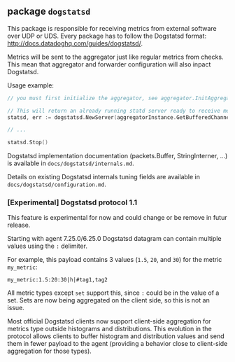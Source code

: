## package `dogstatsd`

This package is responsible for receiving metrics from external software over
UDP or UDS. Every package has to follow the Dogstatsd format:
http://docs.datadoghq.com/guides/dogstatsd/.

Metrics will be sent to the aggregator just like regular metrics from checks.
This mean that aggregator and forwarder configuration will also inpact
Dogstatsd.

Usage example:
```go
// you must first initialize the aggregator, see aggregator.InitAggregator

// This will return an already running statd server ready to receive metrics
statsd, err := dogstatsd.NewServer(aggregatorInstance.GetBufferedChannels())

// ...

statsd.Stop()
```

Dogstatsd implementation documentation (packets.Buffer, StringInterner, ...) is available
in `docs/dogstatsd/internals.md`.

Details on existing Dogstatsd internals tuning fields are available in `docs/dogstatsd/configuration.md`.

### [Experimental] Dogstatsd protocol 1.1

This feature is experimental for now and could change or be remove in futur release.

Starting with agent 7.25.0/6.25.0 Dogstatsd datagram can contain multiple values using the `:` delimiter.

For example, this payload contains 3 values (`1.5`, `20`, and `30`) for the metric `my_metric`:
```
my_metric:1.5:20:30|h|#tag1,tag2
```

All metric types except `set` support this, since `:` could be in the value of a
set. Sets are now being aggregated on the client side, so this is not an issue.

Most official Dogstatsd clients now support client-side aggregation for metrics
type outside histograms and distributions. This evolution in the protocol allows
clients to buffer histogram and distribution values and send them in fewer
payload to the agent (providing a behavior close to client-side aggregation for
those types).
